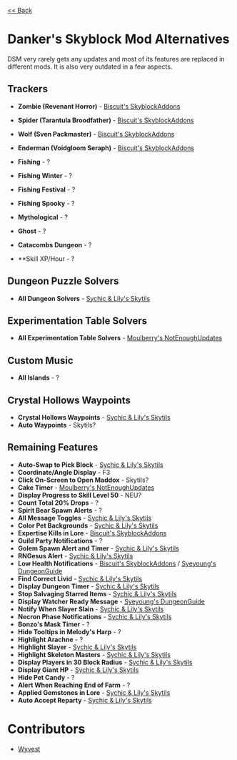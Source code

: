 [<< Back](https://github.com/MicrocontrollersDev/Alternatives/blob/main/README.md)

# Danker's Skyblock Mod Alternatives

DSM very rarely gets any updates and most of its features are replaced in different mods. It is also very outdated in a few aspects.

## Trackers

- **Zombie (Revenant Horror)** - [Biscuit's SkyblockAddons](https://github.com/BiscuitDevelopment/SkyblockAddons/releases/latest)
- **Spider (Tarantula Broodfather)** - [Biscuit's SkyblockAddons](https://github.com/BiscuitDevelopment/SkyblockAddons/releases/latest)
- **Wolf (Sven Packmaster)** - [Biscuit's SkyblockAddons](https://github.com/BiscuitDevelopment/SkyblockAddons/releases/latest)
- **Enderman (Voidgloom Seraph)** - [Biscuit's SkyblockAddons](https://github.com/BiscuitDevelopment/SkyblockAddons/releases/latest)

- **Fishing** - ?
- **Fishing Winter** - ?
- **Fishing Festival** - ?
- **Fishing Spooky** - ?

- **Mythological** - ?
- **Ghost** - ?

- **Catacombs Dungeon** - ?

- **Skill XP/Hour - ?

## Dungeon Puzzle Solvers

- **All Dungeon Solvers** - [Sychic & Lily's Skytils](https://github.com/Skytils/SkytilsMod/releases/latest)

## Experimentation Table Solvers

- **All Experimentation Table Solvers** - [Moulberry's NotEnoughUpdates](https://discord.gg/moulberry)

## Custom Music

- **All Islands** - ?

## Crystal Hollows Waypoints

- **Crystal Hollows Waypoints** - [Sychic & Lily's Skytils](https://github.com/Skytils/SkytilsMod/releases/latest)
- **Auto Waypoints** - Skytils?

## Remaining Features

- **Auto-Swap to Pick Block** - [Sychic & Lily's Skytils](https://github.com/Skytils/SkytilsMod/releases/latest)
- **Coordinate/Angle Display** - F3
- **Click On-Screen to Open Maddox** - Skytils?
- **Cake Timer** - [Moulberry's NotEnoughUpdates](https://github.com/Moulberry/NotEnoughUpdates/releases/latest)
- **Display Progress to Skill Level 50** - NEU?
- **Count Total 20% Drops** - ?
- **Spirit Bear Spawn Alerts** - ?
- **All Message Toggles** - [Sychic & Lily's Skytils](https://github.com/Skytils/SkytilsMod/releases/latest)
- **Color Pet Backgrounds** - [Sychic & Lily's Skytils](https://github.com/Skytils/SkytilsMod/releases/latest)
- **Expertise Kills in Lore** - [Biscuit's SkyblockAddons](https://github.com/BiscuitDevelopment/SkyblockAddons/releases/latest)
- **Guild Party Notifications** - ?
- **Golem Spawn Alert and Timer** - [Sychic & Lily's Skytils](https://github.com/Skytils/SkytilsMod/releases/latest)
- **RNGesus Alert** - [Sychic & Lily's Skytils](https://github.com/Skytils/SkytilsMod/releases/latest)
- **Low Health Notifications** - [Biscuit's SkyblockAddons](https://github.com/BiscuitDevelopment/SkyblockAddons/releases/latest) / [Syeyoung's DungeonGuide](https://github.com/Dungeons-Guide/Skyblock-Dungeons-Guide/releases/latest)
- **Find Correct Livid** - [Sychic & Lily's Skytils](https://github.com/Skytils/SkytilsMod/releases/latest)
- **Display Dungeon Timer** - [Sychic & Lily's Skytils](https://github.com/Skytils/SkytilsMod/releases/latest)
- **Stop Salvaging Starred Items** - [Sychic & Lily's Skytils](https://github.com/Skytils/SkytilsMod/releases/latest)
- **Display Watcher Ready Message** - [Syeyoung's DungeonGuide](https://github.com/Dungeons-Guide/Skyblock-Dungeons-Guide/releases/latest)
- **Notify When Slayer Slain** - [Sychic & Lily's Skytils](https://github.com/Skytils/SkytilsMod/releases/latest)
- **Necron Phase Notifications** - [Sychic & Lily's Skytils](https://github.com/Skytils/SkytilsMod/releases/latest)
- **Bonzo's Mask Timer** - ?
- **Hide Tooltips in Melody's Harp** - ?
- **Highlight Arachne** - ?
- **Highlight Slayer** - [Sychic & Lily's Skytils](https://github.com/Skytils/SkytilsMod/releases/latest)
- **Highlight Skeleton Masters** - [Sychic & Lily's Skytils](https://github.com/Skytils/SkytilsMod/releases/latest)
- **Display Players in 30 Block Radius** - [Sychic & Lily's Skytils](https://github.com/Skytils/SkytilsMod/releases/latest)
- **Display Giant HP** - [Sychic & Lily's Skytils](https://github.com/Skytils/SkytilsMod/releases/latest)
- **Hide Pet Candy** - ?
- **Alert When Reaching End of Farm** - ?
- **Applied Gemstones in Lore** - [Sychic & Lily's Skytils](https://github.com/Skytils/SkytilsMod/releases/latest)
- **Auto Accept Reparty** - [Sychic & Lily's Skytils](https://github.com/Skytils/SkytilsMod/releases/latest)

# Contributors

- [Wyvest](https::/github.com/Wyvest)
